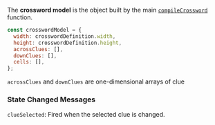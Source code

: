 The **crossword model** is the object built by the main [`compileCrossword`][1] function.

```js
const crosswordModel = {
  width: crosswordDefinition.width,
  height: crosswordDefinition.height,
  acrossClues: [],
  downClues: [],
  cells: [],
};
```

`acrossClues` and `downClues` are one-dimensional arrays of clue

### State Changed Messages

`clueSelected`: Fired when the selected clue is changed.

[1]: ../src/compile-crossword.js
